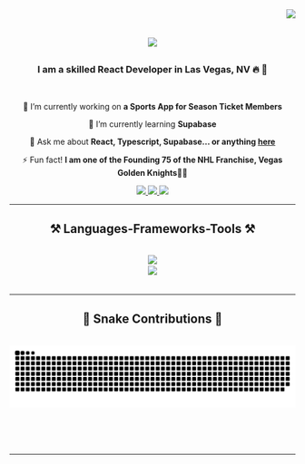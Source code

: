 <img align="right" src="https://visitor-badge.laobi.icu/badge?page_id=Bay102.Bay102" />

<h1 align="center">
    <img src="https://readme-typing-svg.herokuapp.com/?font=Righteous&size=35&center=true&vCenter=true&width=500&height=70&duration=4000&lines=Hi+There!+👋;+I'm+Zak+Bay!;" />
</h1>

<h3 align="center">I am a skilled React Developer in Las Vegas, NV 🔥 🌵</h3>

<br/>

<div align="center">
 
 🔭 I’m currently working on **a Sports App for Season Ticket Members**
 
 🌱 I’m currently learning **Supabase**

💬 Ask me about **React, Typescript, Supabase... or anything [here](https://github.com/bay102/bay102/issues)**

⚡ Fun fact! **I am one of the Founding 75 of the NHL Franchise, Vegas Golden Knights🏒🥅**

 </div>
 
<div align="center"> 
  <a href="mailto:bayscodes@gmail.com">
    <img src="https://img.shields.io/badge/Gmail-333333?style=for-the-badge&logo=gmail&logoColor=red" />
  </a>
  <a href="https://linkedin.com/in/zakbay/">
    <img src="https://img.shields.io/badge/LinkedIn-0077B5?style=for-the-badge&logo=linkedin&logoColor=white" />
  </a>
  <a href="https://codebay.tech" target="_blank">
     <img src="https://img.shields.io/badge/Portfolio-FF5722?style=for-the-badge&logo=todoist&logoColor=white" /> <!-- sqlite, safari, google-chrome are other good icon options -->
  </a>
</div>

 <hr/>
 
<h2 align="center">⚒️ Languages-Frameworks-Tools ⚒️</h2>
<br/>
<div align="center">
    <img src="https://skillicons.dev/icons?i=react,nextjs,javascript,typescript,nodejs,html,css,github,figma,git" />
    <br/>
    <img src="https://skillicons.dev/icons?i=tailwind,bootstrap,express,firebase,mongodb,mysql,vscode" />
    <br>
</div>

<br/>
<hr/>

<div align="center">
  <h2>🐍 Snake Contributions 🐍</h2>
  <br>
  <img alt="snake eating my contributions" src="https://raw.githubusercontent.com/bay102/bay102/output/github-contribution-grid-snake.svg" />
  
  <br/><br/><br/>
</div>

<hr/>

<!-- <h2 align="center">⚡ Stats ⚡</h2>
<br>

<div align=center>
<a href="https://git.io/streak-stats"><img src="https://streak-stats.demolab.com?user=bay102&theme=dark" alt="GitHub Streak" /></a> -->
 
  <br/>

</div>

